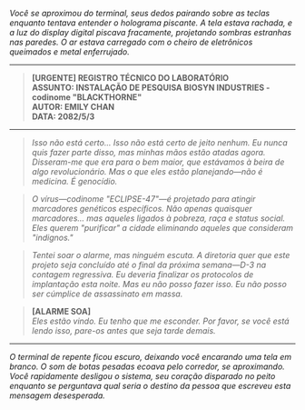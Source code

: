 _Você se aproximou do terminal, seus dedos pairando sobre as teclas enquanto tentava entender o holograma piscante. A tela estava rachada, e a luz do display digital piscava fracamente, projetando sombras estranhas nas paredes. O ar estava carregado com o cheiro de eletrônicos queimados e metal enferrujado._

---

> **[URGENTE] REGISTRO TÉCNICO DO LABORATÓRIO**  
> **ASSUNTO: INSTALAÇÃO DE PESQUISA BIOSYN INDUSTRIES - codinome "BLACKTHORNE"**  
> **AUTOR: EMILY CHAN**  
> **DATA: 2082/5/3**

---

> _Isso não está certo... Isso não está certo de jeito nenhum. Eu nunca quis fazer parte disso, mas minhas mãos estão atadas agora. Disseram-me que era para o bem maior, que estávamos à beira de algo revolucionário. Mas o que eles estão planejando—não é medicina. É genocídio._

> _O vírus—codinome "ECLIPSE-47"—é projetado para atingir marcadores genéticos específicos. Não apenas quaisquer marcadores... mas aqueles ligados à pobreza, raça e status social. Eles querem "purificar" a cidade eliminando aqueles que consideram "indignos."_

> _Tentei soar o alarme, mas ninguém escuta. A diretoria quer que este projeto seja concluído até o final da próxima semana—D-3 na contagem regressiva. Eu deveria finalizar os protocolos de implantação esta noite. Mas eu não posso fazer isso. Eu não posso ser cúmplice de assassinato em massa._

> **[ALARME SOA]**  
> _Eles estão vindo. Eu tenho que me esconder. Por favor, se você está lendo isso, pare-os antes que seja tarde demais._

---

_O terminal de repente ficou escuro, deixando você encarando uma tela em branco. O som de botas pesadas ecoava pelo corredor, se aproximando. Você rapidamente desligou o sistema, seu coração disparado no peito enquanto se perguntava qual seria o destino da pessoa que escreveu esta mensagem desesperada._
